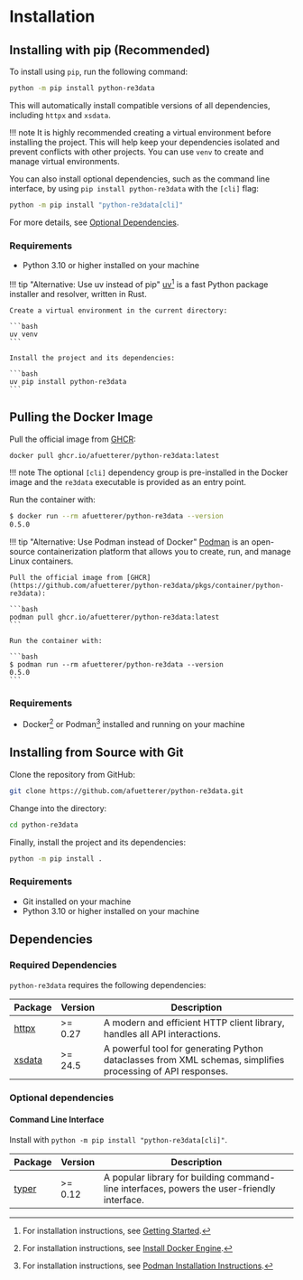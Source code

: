 # Installation

## Installing with pip (Recommended)

To install using `pip`, run the following command:

```bash
python -m pip install python-re3data
```

This will automatically install compatible versions of all dependencies, including `httpx` and `xsdata`.

!!! note
    It is highly recommended creating a virtual environment before installing the project. This will help keep your
    dependencies isolated and prevent conflicts with other projects. You can use `venv` to create and manage virtual
    environments.

You can also install optional dependencies, such as the command line interface, by using `pip install python-re3data`
with the `[cli]` flag:

```bash
python -m pip install "python-re3data[cli]"
```

For more details, see [Optional Dependencies](#optional-dependencies).

### Requirements

- Python 3.10 or higher installed on your machine

!!! tip "Alternative: Use uv instead of pip"
    [uv](https://github.com/astral-sh/uv)[^1] is a fast Python package installer and resolver, written in Rust.

    Create a virtual environment in the current directory:

    ```bash
    uv venv
    ```

    Install the project and its dependencies:

    ```bash
    uv pip install python-re3data
    ```

## Pulling the Docker Image

Pull the official image from [GHCR](https://github.com/afuetterer/python-re3data/pkgs/container/python-re3data):

```bash
docker pull ghcr.io/afuetterer/python-re3data:latest
```

!!! note
    The optional `[cli]` dependency group is pre-installed in the Docker image and the `re3data` executable is provided as
    an entry point.

Run the container with:

```bash
$ docker run --rm afuetterer/python-re3data --version
0.5.0
```

!!! tip "Alternative: Use Podman instead of Docker"
    [Podman](https://podman.io/) is an open-source containerization platform that allows you to create, run, and manage
    Linux containers.

    Pull the official image from [GHCR](https://github.com/afuetterer/python-re3data/pkgs/container/python-re3data):

    ```bash
    podman pull ghcr.io/afuetterer/python-re3data:latest
    ```

    Run the container with:

    ```bash
    $ podman run --rm afuetterer/python-re3data --version
    0.5.0
    ```

### Requirements

- Docker[^2] or Podman[^3] installed and running on your machine

## Installing from Source with Git

Clone the repository from GitHub:

```bash
git clone https://github.com/afuetterer/python-re3data.git
```

Change into the directory:

```bash
cd python-re3data
```

Finally, install the project and its dependencies:

```bash
python -m pip install .
```

### Requirements

- Git installed on your machine
- Python 3.10 or higher installed on your machine

## Dependencies

### Required Dependencies

`python-re3data` requires the following dependencies:

| Package                                   | Version | Description                                                                                                    |
| ----------------------------------------- | ------- | -------------------------------------------------------------------------------------------------------------- |
| [httpx](https://github.com/encode/httpx)  | >= 0.27 | A modern and efficient HTTP client library, handles all API interactions.                                      |
| [xsdata](https://github.com/tefra/xsdata) | >= 24.5 | A powerful tool for generating Python dataclasses from XML    schemas, simplifies processing of API responses. |

### Optional dependencies

#### Command Line Interface

Install with `python -m pip install "python-re3data[cli]"`.

| Package                                    | Version | Description                                                                                 |
| ------------------------------------------ | ------- | ------------------------------------------------------------------------------------------- |
| [typer](https://github.com/tiangolo/typer) | >= 0.12 | A popular library for building command-line interfaces, powers the user-friendly interface. |

<!---
This installation guide is adapted from these sources:
- "pandas" Installation, https://pandas.pydata.org/docs/getting_started/install.html (BSD-3-Clause license)
- "Dask" Installation, https://docs.dask.org/en/stable/install.html (BSD-3-Clause license)
- "Material for MkDocs" Installation, https://squidfunk.github.io/mkdocs-material/getting-started/ (MIT License)
--->

[^1]: For installation instructions, see
    [Getting Started](https://github.com/astral-sh/uv?tab=readme-ov-file#getting-started).

[^2]: For installation instructions, see [Install Docker Engine](https://docs.docker.com/engine/install/).

[^3]: For installation instructions, see [Podman Installation Instructions](https://podman.io/docs/installation).
